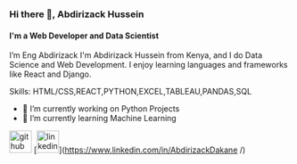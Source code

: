 ### Hi there 👋, Abdirizack Hussein
#### I'm a Web Developer and Data Scientist
I’m Eng Abdirizack I'm Abdirizack Hussein from Kenya, and I do Data Science and Web Development. I enjoy learning languages and frameworks like React and Django.

Skills: HTML/CSS,REACT,PYTHON,EXCEL,TABLEAU,PANDAS,SQL

- 🔭 I’m currently working on Python Projects 
- 🌱 I’m currently learning Machine Learning 


[<img src='https://cdn.jsdelivr.net/npm/simple-icons@3.0.1/icons/github.svg' alt='github' height='40'>](https://github.com/EngAr00)  [<img src='https://cdn.jsdelivr.net/npm/simple-icons@3.0.1/icons/linkedin.svg' alt='linkedin' height='40'>](https://www.linkedin.com/in/AbdirizackDakane /)  


